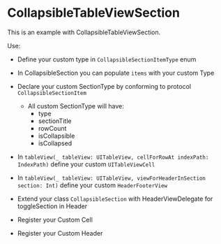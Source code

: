 # CollapsibleTableViewSection

This is an example with CollapsibleTableViewSection.

Use: 
- Define your custom type in `CollapsibleSectionItemType` enum

- In CollapsibleSection you can populate `items` with your custom Type

- Declare your custom SectionType by conforming to protocol `CollapsibleSectionItem`
  - All custom SectionType will have:
    - type
    - sectionTitle
    - rowCount
    - isCollapsible
    - isCollapsed


- In `tableView(_ tableView: UITableView, cellForRowAt indexPath: IndexPath)` define your custom `UITableViewCell`
- In `tableView(_ tableView: UITableView, viewForHeaderInSection section: Int)` define your custom `HeaderFooterView`

- Extend your class `CollapsibleSection` with HeaderViewDelegate for toggleSection in Header

- Register your Custom Cell 
- Register your Custom Header
